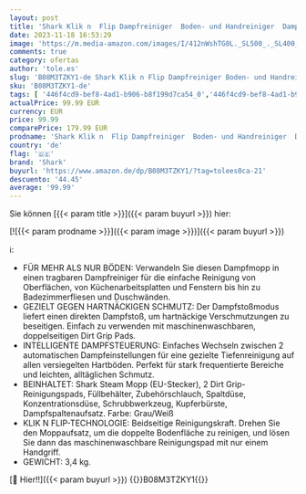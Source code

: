```yaml
---
layout: post
title: 'Shark Klik n  Flip Dampfreiniger  Boden- und Handreiniger  Dampfbesen für Hartböden  Fliesen  Oberflächen  Wasserhähne und Glas  5 Zubehörteile  2 Einstellungen  Grau/Weiß S6005EU'
date: 2023-11-18 16:53:29
image: 'https://m.media-amazon.com/images/I/412nWshTG0L._SL500_._SL400_.jpg'
comments: true
category: ofertas
author: 'tole.es'
slug: 'B08M3TZKY1-de Shark Klik n Flip Dampfreiniger Boden- und Handreiniger...'
sku: 'B08M3TZKY1-de'
tags: [ '446f4cd9-bef8-4ad1-b906-b8f199d7ca54_0','446f4cd9-bef8-4ad1-b906-b8f199d7ca54_101','Arborist Merchandising Root','Dampfbesen','Dampfreiniger & Bodenpolierer','HaushaltsgeräteShark','Haushaltsreiniger & Staubsauger','Küche, Haushalt & Wohnen','Self Service','Special Features Stores','shark','🇩🇪', ]
actualPrice: 99.99 EUR
currency: EUR
price: 99.99
comparePrice: 179.99 EUR
prodname: 'Shark Klik n  Flip Dampfreiniger  Boden- und Handreiniger  Dampfbesen für Hartböden  Fliesen  Oberflächen  Wasserhähne und Glas  5 Zubehörteile  2 Einstellungen  Grau/Weiß S6005EU'
country: 'de'
flag: '🇩🇪'
brand: 'Shark'
buyurl: 'https://www.amazon.de/dp/B08M3TZKY1/?tag=tolees0ca-21'
descuento: '44.45'
average: '99.99'
---
```


Sie können [{{< param title >}}]({{< param buyurl >}}) hier:

[![{{< param prodname >}}]({{< param image >}})]({{< param buyurl >}})

ℹ️:

- FÜR MEHR ALS NUR BÖDEN: Verwandeln Sie diesen Dampfmopp in einen tragbaren Dampfreiniger für die einfache Reinigung von Oberflächen, von Küchenarbeitsplatten und Fenstern bis hin zu Badezimmerfliesen und Duschwänden.
- GEZIELT GEGEN HARTNÄCKIGEN SCHMUTZ: Der Dampfstoßmodus liefert einen direkten Dampfstoß, um hartnäckige Verschmutzungen zu beseitigen. Einfach zu verwenden mit maschinenwaschbaren, doppelseitigen Dirt Grip Pads.
- INTELLIGENTE DAMPFSTEUERUNG: Einfaches Wechseln zwischen 2 automatischen Dampfeinstellungen für eine gezielte Tiefenreinigung auf allen versiegelten Hartböden. Perfekt für stark frequentierte Bereiche und leichten, alltäglichen Schmutz.
- BEINHALTET: Shark Steam Mopp (EU-Stecker), 2 Dirt Grip-Reinigungspads, Füllbehälter, Zubehörschlauch, Spaltdüse, Konzentrationsdüse, Schrubbwerkzeug, Kupferbürste, Dampfspaltenaufsatz. Farbe: Grau/Weiß
- KLIK N FLIP-TECHNOLOGIE: Beidseitige Reinigungskraft. Drehen Sie den Moppaufsatz, um die doppelte Bodenfläche zu reinigen, und lösen Sie dann das maschinenwaschbare Reinigungspad mit nur einem Handgriff.
- GEWICHT: 3,4 kg.

[🛒 Hier!!]({{< param buyurl >}})
{{<world>}}B08M3TZKY1{{</world>}}
